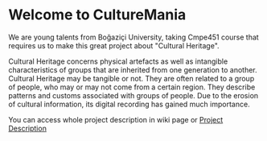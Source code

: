 # Welcome to CultureMania
We are young talents from Boğaziçi University, taking Cmpe451 course that requires us to make this great project about "Cultural Heritage".

Cultural Heritage concerns physical artefacts as well as intangible characteristics of groups that are inherited from one generation to another.  Cultural Heritage may be tangible or not.  They are often related to a group of people, who may or may not come from a certain region.  They describe patterns and customs associated with groups of people.  Due to the erosion of cultural information, its digital recording has gained much importance.

You can access whole project description in wiki page or [Project Description](https://piazza-resources.s3.amazonaws.com/iy2vi1es6ta4jc/iz5125rtyyn30s/projectdescription.pdf?AWSAccessKeyId=AKIAIEDNRLJ4AZKBW6HA&Expires=1512821729&Signature=L4It%2BgFuCLOT3BtNcR1kAOSFO68%3D)
